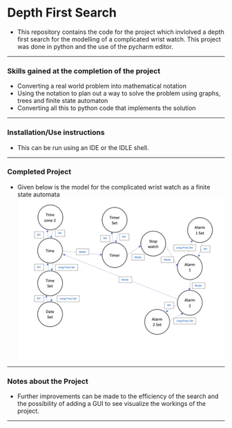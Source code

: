 # Depth First Search

- This repository contains the code for the project which invlolved a depth first search for the modelling of a complicated wrist watch. This project was done in python and the use of the pycharm editor.
---
### Skills gained at the completion of the project
- Converting a real world problem into mathematical notation 
- Using the notation to plan out a way to solve the problem using graphs, trees and finite state automaton
- Converting all this to python code that implements the solution
---
### Installation/Use instructions
-   This can be run using an IDE or the IDLE shell.
---
### Completed Project
- Given below is the model for the complicated wrist watch as a finite state automata
![](StateChangeDiagram.png)
---
### Notes about the Project
- Further improvements can be made to the efficiency of the search and the possibility of adding a GUI to see visualize the workings of the project.
---
